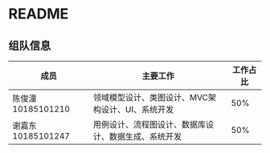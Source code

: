 # README

## 组队信息

| 成员                | 主要工作                                             | 工作占比 |
| ------------------- | ---------------------------------------------------- | -------- |
| 陈俊潼  10185101210 | 领域模型设计、类图设计、MVC架构设计、UI、系统开发    | 50%      |
| 谢嘉东 10185101247  | 用例设计、流程图设计、数据库设计、数据生成、系统开发 | 50%      |


